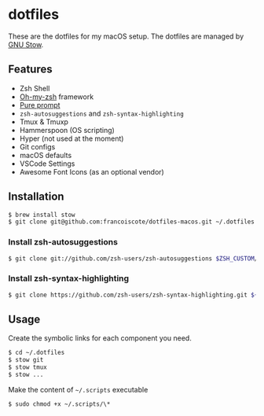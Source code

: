 # dotfiles

These are the dotfiles for my macOS setup. The dotfiles
are managed by [GNU Stow](https://www.gnu.org/software/stow/).

## Features

- Zsh Shell
- [Oh-my-zsh](https://ohmyz.sh/) framework
- [Pure prompt](https://github.com/sindresorhus/pure)
- `zsh-autosuggestions` and `zsh-syntax-highlighting`
- Tmux & Tmuxp
- Hammerspoon (OS scripting)
- Hyper (not used at the moment)
- Git configs
- macOS defaults
- VSCode Settings
- Awesome Font Icons (as an optional vendor)

## Installation

```sh
$ brew install stow
$ git clone git@github.com:francoiscote/dotfiles-macos.git ~/.dotfiles
```

### Install zsh-autosuggestions

```sh
$ git clone git://github.com/zsh-users/zsh-autosuggestions $ZSH_CUSTOM/plugins/zsh-autosuggestions
```

### Install zsh-syntax-highlighting

```sh
$ git clone https://github.com/zsh-users/zsh-syntax-highlighting.git ${ZSH_CUSTOM:-~/.oh-my-zsh/custom}/plugins/zsh-syntax-highlighting
```

## Usage

Create the symbolic links for each component you need.

```sh
$ cd ~/.dotfiles
$ stow git
$ stow tmux
$ stow ...
```

Make the content of `~/.scripts` executable

```sh
$ sudo chmod +x ~/.scripts/\*
```
